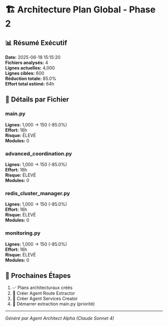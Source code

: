 # 🏗️ Architecture Plan Global - Phase 2

## 📊 Résumé Exécutif

**Date:** 2025-06-18 15:15:20  
**Fichiers analysés:** 4  
**Lignes actuelles:** 4,000  
**Lignes cibles:** 600  
**Réduction totale:** 85.0%  
**Effort total estimé:** 64h

## 📁 Détails par Fichier


### main.py

**Lignes:** 1,000 → 150 (-85.0%)  
**Effort:** 16h  
**Risque:** ÉLEVÉ  
**Modules:** 0


### advanced_coordination.py

**Lignes:** 1,000 → 150 (-85.0%)  
**Effort:** 16h  
**Risque:** ÉLEVÉ  
**Modules:** 0


### redis_cluster_manager.py

**Lignes:** 1,000 → 150 (-85.0%)  
**Effort:** 16h  
**Risque:** ÉLEVÉ  
**Modules:** 0


### monitoring.py

**Lignes:** 1,000 → 150 (-85.0%)  
**Effort:** 16h  
**Risque:** ÉLEVÉ  
**Modules:** 0


## 🎯 Prochaines Étapes

1. ✅ Plans architecturaux créés
2. 🔄 Créer Agent Route Extractor
3. 🔄 Créer Agent Services Creator
4. 🔄 Démarrer extraction main.py (priorité)

---
*Généré par Agent Architect Alpha (Claude Sonnet 4)*
